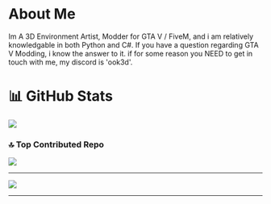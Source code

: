 # About Me
Im A 3D Environment Artist, Modder for GTA V / FiveM,
and i am relatively knowledgable in both Python and C#.
If you have a question regarding GTA V Modding, i know the answer to it.
if for some reason you NEED to get in touch with me, my discord is 'ook3d'.

# 📊 GitHub Stats
![](https://github-readme-stats.vercel.app/api?username=ook3d&theme=dark&hide_border=false&include_all_commits=false&count_private=false)

### 🔝 Top Contributed Repo
![](https://github-contributor-stats.vercel.app/api?username=ook3d&limit=5&theme=tokyonight&combine_all_yearly_contributions=true)

---
[![](https://visitcount.itsvg.in/api?id=ook3d&icon=2&color=4)](https://visitcount.itsvg.in)

------
